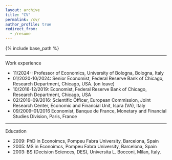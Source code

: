 ```yaml
---
layout: archive
title: "CV"
permalink: /cv/
author_profile: true
redirect_from:
  - /resume
---
```


{% include base_path %}

****
Work experience 
* 11/2024-: Professor of Economics, University of Bologna, Bologna, Italy
* 01/2020-10/2024: Senior Economist, Federal Reserve Bank of Chicago, Research Department, Chicago, USA. (on leave)
* 10/2016-12/2019: Economist, Federal Reserve Bank of Chicago, Research Department, Chicago, USA
* 02/2016–09/2016: Scientific Officer, European Commission, Joint Research Center, Economic and Financial Unit, Ispra (VA), Italy
* 09/2009–01/2016 Economist, Banque de France, Monetary and Financial Studies Division, Paris, France

****
Education 
* 2009: PhD in Econoimcs, Pompeu Fabra University, Barcelona, Spain
* 2005: MS in Econoimcs, Pompeu Fabra University, Barcelona, Spain
* 2003: BS (Decision Sciences, DES), Universita L. Bocconi, Milan, Italy.
  
